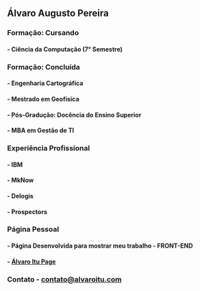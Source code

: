 ## Álvaro Augusto Pereira

### Formação: Cursando

#### - Ciência da Computação (7° Semestre)

### Formação: Concluída

#### - Engenharia Cartográfica
#### - Mestrado em Geofísica
#### - Pós-Gradução: Docência do Ensino Superior
#### - MBA em Gestão de TI

### Experiência Profissional

#### - IBM
#### - MkNow
#### - Delogis
#### - Prospectors


### Página Pessoal

#### - Página Desenvolvida para mostrar meu trabalho - FRONT-END
#### - [Álvaro Itu Page](https://alvaroitu.github.io/)

### Contato - contato@alvaroitu.com





